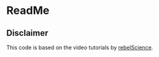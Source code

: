 # ReadMe

## Disclaimer
This code is based on the video tutorials by [rebelScience](https://www.youtube.com/c/rebelCoderBio).